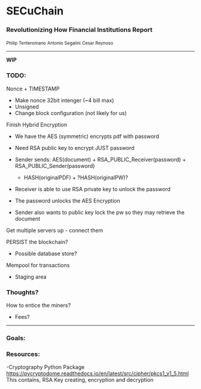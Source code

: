 # SECuChain
### Revolutionizing How Financial Institutions Report

<small>Philip Tenteromano</small>
<small>Antonio Segalini</small>
<small>Cesar Reynoso</small>

<hr>

<strong>WIP</strong>

### TODO:
Nonce + TIMESTAMP
- Make nonce 32bit intenger (~4 bill max)
- Unsigned
- Change block configuration (not likely for us)

Finish Hybrid Encryption
- We have the AES (symmetric) encrypts pdf with password
- Need RSA public key to encrypt JUST password
- Sender sends: 
    AES(document) + RSA_PUBLIC_Receiver(password) + RSA_PUBLIC_Sender(password) 
    + HASH(originalPDF) + ?HASH(originalPW)?

- Receiver is able to use RSA private key to unlock the password
- The password unlocks the AES Encryption
- Sender also wants to public key lock the pw so they may retrieve the document

Get multiple servers up - connect them

PERSIST the blockchain?
- Possible database store?

Mempool for transactions
- Staging area

### Thoughts?
How to entice the miners?
- Fees?

<hr>

### Goals:

### Resources:

-Cryptography Python Package
https://pycryptodome.readthedocs.io/en/latest/src/cipher/pkcs1_v1_5.html
This contains, RSA Key creating, encryption and decryption

